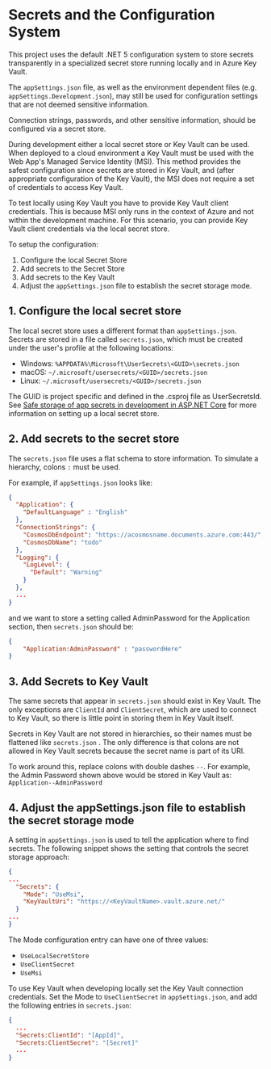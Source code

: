 # Secrets and the Configuration System

This project uses the default .NET 5 configuration system to store secrets transparently in a specialized secret store running locally and in Azure Key Vault.

The `appSettings.json` file, as well as the environment dependent files (e.g. `appSettings.Development.json`), may still be used for configuration settings that are not deemed sensitive information.

Connection strings, passwords, and other sensitive information, should be configured via a secret store.

During development either a local secret store or Key Vault can be used. When deployed to a cloud environment a Key Vault must be used with the Web App's Managed Service Identity (MSI). This method provides the safest configuration since secrets are stored in Key Vault, and (after appropriate configuration of the Key Vault), the MSI does not require a set of credentials to access Key Vault.

To test locally using Key Vault you have to provide Key Vault client credentials. This is because MSI only runs in the context of Azure and not within the development machine. For this scenario, you can provide Key Vault client credentials via the local secret store.

To setup the configuration:

1. Configure the local Secret Store
2. Add secrets to the Secret Store
3. Add secrets to the Key Vault
4. Adjust the `appSettings.json` file to establish the secret storage mode.

## 1. Configure the local secret store

The local secret store uses a different format than `appSettings.json`. Secrets are stored in a file called `secrets.json`, which must be created under the user's profile at the following locations:

* Windows: `%APPDATA%\Microsoft\UserSecrets\<GUID>\secrets.json`
* macOS: `~/.microsoft/usersecrets/<GUID>/secrets.json`
* Linux: `~/.microsoft/usersecrets/<GUID>/secrets.json`

The GUID is project specific and defined in the .csproj file as UserSecretsId. See [Safe storage of app secrets in development in ASP.NET Core](https://docs.microsoft.com/en-us/aspnet/core/security/app-secrets?view=aspnetcore-2.1&tabs=macos) for more information on setting up a local secret store.

## 2. Add secrets to the secret store

The `secrets.json` file uses a flat schema to store information. To simulate a hierarchy, colons `:` must be used.

For example, if `appSettings.json` looks like:

```json
{
  "Application": {
    "DefaultLanguage" : "English"
  },
  "ConnectionStrings": {
    "CosmosDbEndpoint": "https://acosmosname.documents.azure.com:443/",
    "CosmosDbName": "todo"
  },
  "Logging": {
    "LogLevel": {
      "Default": "Warning"
    }
  },
  ...
}
```

and we want to store a setting called AdminPassword for the Application section, then `secrets.json` should be:

```json
{
    "Application:AdminPassword" : "passwordHere"
}
```

## 3. Add Secrets to Key Vault

The same secrets that appear in `secrets.json` should exist in Key Vault. The only exceptions are `ClientId` and `ClientSecret`, which are used to connect to Key Vault, so there is little point in storing them in Key Vault itself.

Secrets in Key Vault are not stored in hierarchies, so their names must be flattened like `secrets.json` . The only difference is that colons are not allowed in Key Vault secrets because the secret name is part of its URI.

To work around this, replace colons with double dashes `--`. For example, the Admin Password shown above would be stored in Key Vault as: `Application--AdminPassword`

## 4. Adjust the appSettings.json file to establish the secret storage mode
A setting in `appSettings.json` is used to tell the application where to find secrets. The following snippet shows the setting that controls the secret storage approach:

```json
{
...
  "Secrets": {
    "Mode": "UseMsi",
    "KeyVaultUri": "https://<KeyVaultName>.vault.azure.net/"
  }
...
}
```

The Mode configuration entry can have one of three values:

* `UseLocalSecretStore`
* `UseClientSecret`
* `UseMsi`

To use Key Vault when developing locally set the Key Vault connection credentials. Set the Mode to `UseClientSecret` in `appSettings.json`, and add the following entries in `secrets.json`:

```json
{
  ...
  "Secrets:ClientId": "[AppId]",
  "Secrets:ClientSecret": "[Secret]"
  ...
}
```
